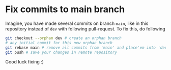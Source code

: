 # Fix commits to main branch
Imagine, you have made several commits on branch `main`, like in this repository instead of `dev` with following pull-request. To fix this, do following
``` Bash
git checkout --orphan dev # create an orphan branch 
# any initial commit for this new orphan branch
git rebase main # remove all commits from 'main' and place'em into 'dev'
git push # save your changes in remote repository
```
Good luck fixing :)

